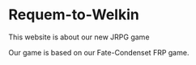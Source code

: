 # Requem-to-Welkin
This website is about our new JRPG game

Our game is based on our Fate-Condenset FRP game.
